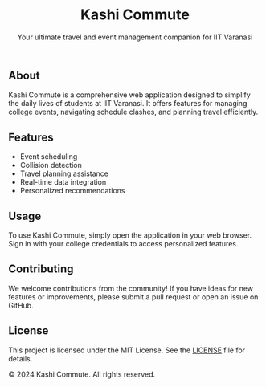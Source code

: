 <!DOCTYPE html>
<html lang="en">
<head>
    <meta charset="UTF-8">
    <meta name="viewport" content="width=device-width, initial-scale=1.0">
    <title>Kashi Commute</title>
</head>
<body>
    <header>
        <h1>Kashi Commute</h1>
        <p>Your ultimate travel and event management companion for IIT Varanasi</p>
    </header>
    <main>
        <section>
            <h2>About</h2>
            <p>Kashi Commute is a comprehensive web application designed to simplify the daily lives of students at IIT Varanasi. It offers features for managing college events, navigating schedule clashes, and planning travel efficiently.</p>
        </section>
        <section>
            <h2>Features</h2>
            <ul>
                <li>Event scheduling</li>
                <li>Collision detection</li>
                <li>Travel planning assistance</li>
                <li>Real-time data integration</li>
                <li>Personalized recommendations</li>
            </ul>
        </section>
        <section>
            <h2>Usage</h2>
            <p>To use Kashi Commute, simply open the application in your web browser. Sign in with your college credentials to access personalized features.</p>
        </section>
        <section>
            <h2>Contributing</h2>
            <p>We welcome contributions from the community! If you have ideas for new features or improvements, please submit a pull request or open an issue on GitHub.</p>
        </section>
        <section>
            <h2>License</h2>
            <p>This project is licensed under the MIT License. See the <a href="LICENSE">LICENSE</a> file for details.</p>
        </section>
    </main>
    <footer>
        <p>&copy; 2024 Kashi Commute. All rights reserved.</p>
    </footer>
</body>
</html>
